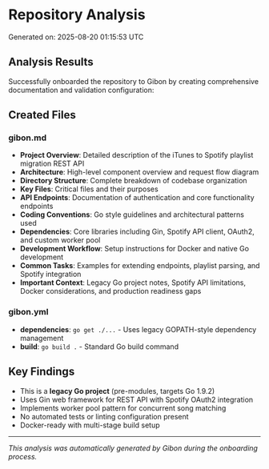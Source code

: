 # Repository Analysis

Generated on: 2025-08-20 01:15:53 UTC

## Analysis Results

Successfully onboarded the repository to Gibon by creating comprehensive documentation and validation configuration:

## Created Files

### gibon.md
- **Project Overview**: Detailed description of the iTunes to Spotify playlist migration REST API
- **Architecture**: High-level component overview and request flow diagram  
- **Directory Structure**: Complete breakdown of codebase organization
- **Key Files**: Critical files and their purposes
- **API Endpoints**: Documentation of authentication and core functionality endpoints
- **Coding Conventions**: Go style guidelines and architectural patterns used
- **Dependencies**: Core libraries including Gin, Spotify API client, OAuth2, and custom worker pool
- **Development Workflow**: Setup instructions for Docker and native Go development
- **Common Tasks**: Examples for extending endpoints, playlist parsing, and Spotify integration
- **Important Context**: Legacy Go project notes, Spotify API limitations, Docker considerations, and production readiness gaps

### gibon.yml
- **dependencies**: `go get ./...` - Uses legacy GOPATH-style dependency management
- **build**: `go build .` - Standard Go build command

## Key Findings
- This is a **legacy Go project** (pre-modules, targets Go 1.9.2)
- Uses Gin web framework for REST API with Spotify OAuth2 integration
- Implements worker pool pattern for concurrent song matching
- No automated tests or linting configuration present
- Docker-ready with multi-stage build setup

---
*This analysis was automatically generated by Gibon during the onboarding process.*
